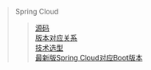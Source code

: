 
<!-- URL -->
[源码]: https://github.com/spring-projects "Spring 项目源码"
[版本对应关系]: https://spring.io/projects/spring-cloud#overview "Spring Boot和Cloud的对应关系"
[技术选型]: https://start.spring.io/actuator/info "各版本对应关系"
[推荐版本]: https://docs.spring.io/spring-cloud/docs/current/reference/html/ "Spring Cloud对应的Boot"

> Spring Cloud
>> [源码]<br/>
>> [版本对应关系]<br/>
>> [技术选型]<br/>
>> [最新版Spring Cloud对应Boot版本][推荐版本]

